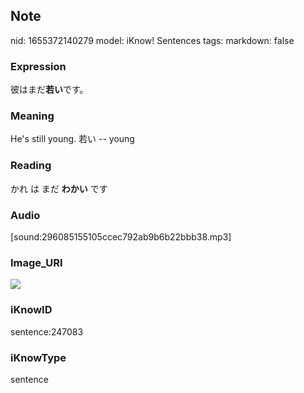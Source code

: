 ## Note
nid: 1655372140279
model: iKnow! Sentences
tags: 
markdown: false

### Expression
彼はまだ<b>若い</b>です。

### Meaning
He's still young.
若い -- young

### Reading
かれ は まだ <b>わかい</b> です

### Audio
[sound:296085155105ccec792ab9b6b22bbb38.mp3]

### Image_URI
<img src="f2454f15a4a2686ac5abbe0ac7cc178b.jpg">

### iKnowID
sentence:247083

### iKnowType
sentence
